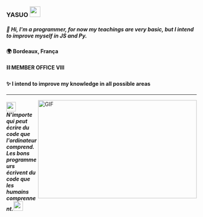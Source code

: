 ###  YASUO <img src="https://cdn.discordapp.com/emojis/799954767429500939.gif?v=1" width="28px"/>

##### 🧪 Hi, I'm a programmer, for now my teachings are very basic, but I intend to improve myself in JS and Py.

#### 🌍 Bordeaux, França
#### ⛓ MEMBER OFFICE VIII
#### ✨ I intend to improve my knowledge in all possible areas
---
<img align="right" alt="GIF" src="https://i.pinimg.com/originals/90/af/f5/90aff5c7eca36889703a1ee6fcd4d178.gif" height="260px" width="420px">

##### <img src="https://cdn.discordapp.com/emojis/797877059103096862.gif?v=1" width="25px"> N'importe qui peut écrire du code que l'ordinateur comprend. Les bons programmeurs écrivent du code que les humains comprennent.<img src="https://cdn.discordapp.com/emojis/797877059103096862.gif?v=1" width="25px">

